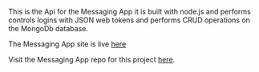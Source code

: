 This is the Api for the Messaging App it is built with node.js and performs controls logins with JSON web tokens and performs CRUD operations on the MongoDb database. 

The Messaging App site is live [here](https://chic-gecko-10572b.netlify.app)

Visit the Messaging App repo for this project [here](https://github.com/CraigMarc/messagingApp).

